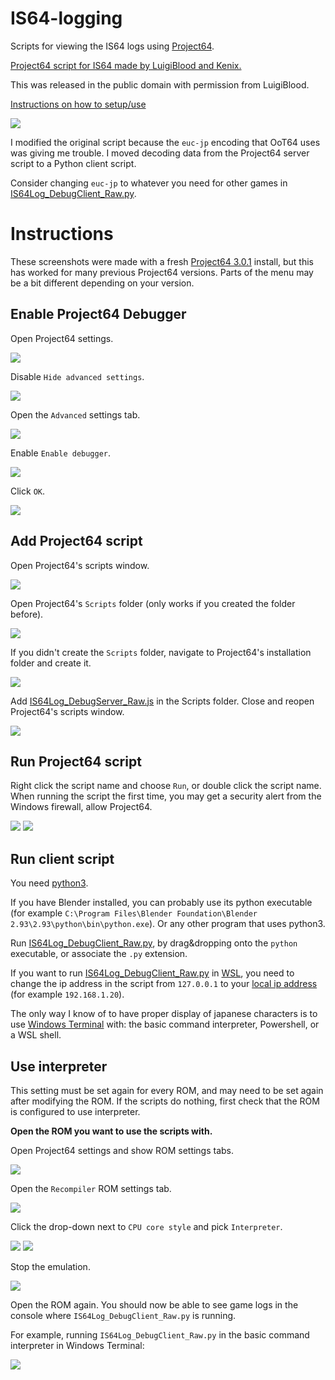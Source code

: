 # IS64-logging
Scripts for viewing the IS64 logs using [Project64](https://www.pj64-emu.com/).

[Project64 script for IS64 made by LuigiBlood and Kenix.](https://github.com/LuigiBlood/EmuScripts/blob/master/N64/Project64/IS64Log_DebugServer.js)

This was released in the public domain with permission from LuigiBlood.

[Instructions on how to setup/use](#instructions)

![](instructions/windows_terminal_cmd_client_logs.png)

I modified the original script because the `euc-jp` encoding that OoT64 uses was giving me trouble. I moved decoding data from the Project64 server script to a Python client script.

Consider changing `euc-jp` to whatever you need for other games in [IS64Log_DebugClient_Raw.py](IS64Log_DebugClient_Raw.py).

# Instructions

These screenshots were made with a fresh [Project64 3.0.1](https://www.pj64-emu.com/download/project64-3-0-1-installer) install, but this has worked for many previous Project64 versions. Parts of the menu may be a bit different depending on your version.

## Enable Project64 Debugger

Open Project64 settings.

![](instructions/pj64_open_configuration_menu_item.png)

Disable `Hide advanced settings`.

![](instructions/pj64_config_hide_advanced_settings_checkbox.png)

Open the `Advanced` settings tab.

![](instructions/pj64_config_advanced_settings_tab_item.png)

Enable `Enable debugger`.

![](instructions/pj64_config_enable_debugger_checkbox.png)

Click `OK`.

![](instructions/pj64_config_enable_debugger_checked.png)

## Add Project64 script

Open Project64's scripts window.

![](instructions/pj64_open_scripts_menu_item.png)

Open Project64's `Scripts` folder (only works if you created the folder before).

![](instructions/pj64_scripts_open_folder_button.png)

If you didn't create the `Scripts` folder, navigate to Project64's installation folder and create it.

![](instructions/pj64_install_directory_with_scripts_folder.png)

Add [IS64Log_DebugServer_Raw.js](IS64Log_DebugServer_Raw.js) in the Scripts folder.
Close and reopen Project64's scripts window.

![](instructions/pj64_scripts_with_script.png)

## Run Project64 script

Right click the script name and choose `Run`, or double click the script name.
When running the script the first time, you may get a security alert from the Windows firewall, allow Project64.

![](instructions/pj64_scripts_run_script_menu_item.png)
![](instructions/pj64_scripts_script_running.png)

## Run client script

You need [python3](https://www.python.org/downloads/).

If you have Blender installed, you can probably use its python executable (for example `C:\Program Files\Blender Foundation\Blender 2.93\2.93\python\bin\python.exe`). Or any other program that uses python3.

Run [IS64Log_DebugClient_Raw.py](IS64Log_DebugClient_Raw.py), by drag&dropping onto the `python` executable, or associate the `.py` extension.

If you want to run [IS64Log_DebugClient_Raw.py](IS64Log_DebugClient_Raw.py) in [WSL](https://docs.microsoft.com/en-us/windows/wsl/), you need to change the ip address in the script from `127.0.0.1` to your [local ip address](https://www.ipconfig.in/what-is-my-local-ip-address/) (for example `192.168.1.20`).

The only way I know of to have proper display of japanese characters is to use [Windows Terminal](https://docs.microsoft.com/en-us/windows/terminal/) with: the basic command interpreter, Powershell, or a WSL shell.

## Use interpreter

This setting must be set again for every ROM, and may need to be set again after modifying the ROM. If the scripts do nothing, first check that the ROM is configured to use interpreter.

**Open the ROM you want to use the scripts with.**

Open Project64 settings and show ROM settings tabs.

![](instructions/pj64_config_rom_settings.png)

Open the `Recompiler` ROM settings tab.

![](instructions/pj64_config_rom_settings_recompiler_tab_item.png)

Click the drop-down next to `CPU core style` and pick `Interpreter`.

![](instructions/pj64_config_rom_settings_recompiler_core_style_list.png)
![](instructions/pj64_config_rom_settings_recompiler_core_style_interpreter.png)

Stop the emulation.

![](instructions/pj64_end_emulation.png)

Open the ROM again. You should now be able to see game logs in the console where `IS64Log_DebugClient_Raw.py` is running.

For example, running `IS64Log_DebugClient_Raw.py` in the basic command interpreter in Windows Terminal:

![](instructions/windows_terminal_cmd_client_logs.png)
